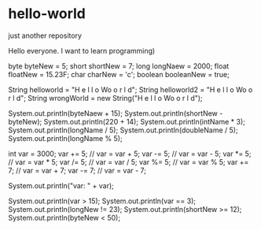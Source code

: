 # hello-world
just another repository

Hello everyone. I want to learn programming)


byte byteNew = 5;
short shortNew = 7;
long longNaew = 2000;
float floatNew = 15.23F;
char charNew = 'c';
boolean booleanNew = true;


String helloworld = "H e l l o Wo o r l d";
String helloworld2 = "H e l l o Wo o r l d";
String wrongWorld = new String("H e l l o Wo o r l d");


System.out.println(byteNaew + 15);
System.out.println(shortNew - byteNew);
System.out.println(220 + 14);
System.out.println(intName * 3);
System.out.println(longName / 5);
System.out.println(doubleName / 5);
System.out.println(longName % 5);


int var = 3000;
var += 5; // var = var + 5;
var -= 5; // var = var - 5;
var *= 5; // var = var * 5;
var /= 5; // var = var / 5;
var %= 5; // var = var % 5;
var += 7; // var = var + 7;
var -= 7; // var = var - 7;

System.out.println("var: " + var);


System.out.println(var > 15);
System.out.println(var == 3);
System.out.println(longNew != 23);
System.out.println(shortNew >= 12);
System.out.println(byteNew < 50);





